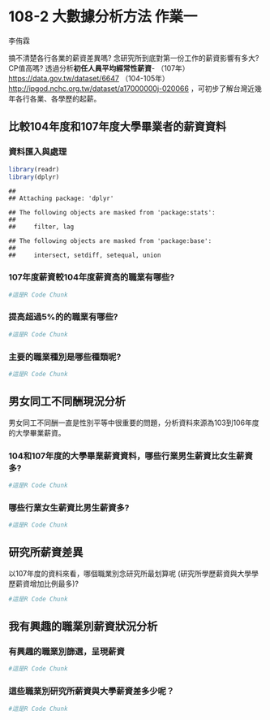 108-2 大數據分析方法 作業一
================
李侑霖

搞不清楚各行各業的薪資差異嗎? 念研究所到底對第一份工作的薪資影響有多大? CP值高嗎? 透過分析**初任人員平均經常性薪資**-
（107年）<https://data.gov.tw/dataset/6647>
（104-105年）<http://ipgod.nchc.org.tw/dataset/a17000000j-020066>
，可初步了解台灣近幾年各行各業、各學歷的起薪。

## 比較104年度和107年度大學畢業者的薪資資料

### 資料匯入與處理

``` r
library(readr)
library(dplyr)
```

    ## 
    ## Attaching package: 'dplyr'

    ## The following objects are masked from 'package:stats':
    ## 
    ##     filter, lag

    ## The following objects are masked from 'package:base':
    ## 
    ##     intersect, setdiff, setequal, union

### 107年度薪資較104年度薪資高的職業有哪些?

``` r
#這是R Code Chunk
```

### 提高超過5%的的職業有哪些?

``` r
#這是R Code Chunk
```

### 主要的職業種別是哪些種類呢?

``` r
#這是R Code Chunk
```

## 男女同工不同酬現況分析

男女同工不同酬一直是性別平等中很重要的問題，分析資料來源為103到106年度的大學畢業薪資。

### 104和107年度的大學畢業薪資資料，哪些行業男生薪資比女生薪資多?

``` r
#這是R Code Chunk
```

### 哪些行業女生薪資比男生薪資多?

``` r
#這是R Code Chunk
```

## 研究所薪資差異

以107年度的資料來看，哪個職業別念研究所最划算呢 (研究所學歷薪資與大學學歷薪資增加比例最多)?

``` r
#這是R Code Chunk
```

## 我有興趣的職業別薪資狀況分析

### 有興趣的職業別篩選，呈現薪資

``` r
#這是R Code Chunk
```

### 這些職業別研究所薪資與大學薪資差多少呢？

``` r
#這是R Code Chunk
```
